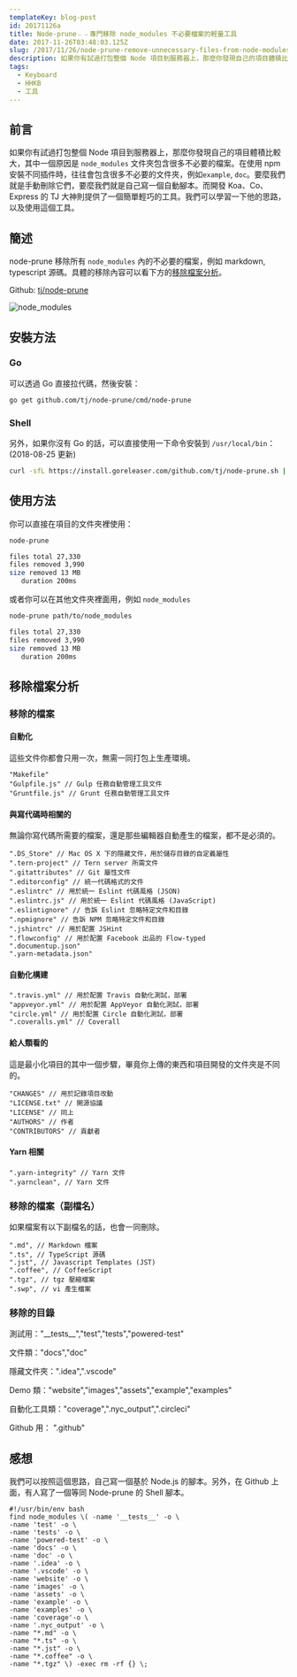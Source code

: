 ```yaml
---
templateKey: blog-post
id: 20171126a
title: Node-prune﹣﹣專門移除 node_modules 不必要檔案的輕量工具
date: 2017-11-26T03:48:03.125Z
slug: /2017/11/26/node-prune-remove-unnecessary-files-from-node-modules/
description: 如果你有試過打包整個 Node 項目到服務器上，那麼你發現自己的項目體積比較大，其中一個原因是 `node_modules` 文件夾包含很多不必要的檔案。在使用 npm 安裝不同插件時，往往會包含很多不必要的文件夾，例如`example`, `doc`。要麼我們就是手動刪除它們，要麼我們就是自己寫一個自動腳本。而開發 Koa、Co、Express 的 TJ 大神則提供了一個簡單輕巧的工具。我們可以學習一下他的思路，以及使用這個工具。
tags:
  - Keyboard
  - HHKB
  - 工具
---
```


## 前言

如果你有試過打包整個 Node 項目到服務器上，那麼你發現自己的項目體積比較大，其中一個原因是 `node_modules` 文件夾包含很多不必要的檔案。在使用 npm 安裝不同插件時，往往會包含很多不必要的文件夾，例如`example`, `doc`。要麼我們就是手動刪除它們，要麼我們就是自己寫一個自動腳本。而開發 Koa、Co、Express 的 TJ 大神則提供了一個簡單輕巧的工具。我們可以學習一下他的思路，以及使用這個工具。

## 簡述

node-prune 移除所有 `node_modules` 內的不必要的檔案，例如 markdown, typescript 源碼。具體的移除內容可以看下方的[移除檔案分析][1]。

Github: [tj/node-prune](https://github.com/tj/node-prune)

![node_modules][2]

## 安裝方法

### Go

可以透過 Go 直接拉代碼，然後安裝：

```bash
go get github.com/tj/node-prune/cmd/node-prune
```

### Shell

另外，如果你沒有 Go 的話，可以直接使用一下命令安裝到 `/usr/local/bin`： (2018-08-25 更新)

```bash
curl -sfL https://install.goreleaser.com/github.com/tj/node-prune.sh | bash -s -- -b /usr/local/bin
```

## 使用方法

你可以直接在項目的文件夾裡使用：

```bash
node-prune

files total 27,330
files removed 3,990
size removed 13 MB
   duration 200ms
```

或者你可以在其他文件夾裡面用，例如 `node_modules`

```bash
node-prune path/to/node_modules

files total 27,330
files removed 3,990
size removed 13 MB
   duration 200ms
```

## 移除檔案分析

### 移除的檔案

#### 自動化

這些文件你都會只用一次，無需一同打包上生產環境。

```
"Makefile"
"Gulpfile.js" // Gulp 任務自動管理工具文件
"Gruntfile.js" // Grunt 任務自動管理工具文件
```

#### 與寫代碼時相關的

無論你寫代碼所需要的檔案，還是那些編輯器自動產生的檔案，都不是必須的。

```
".DS_Store" // Mac OS X 下的隱藏文件，用於儲存目錄的自定義屬性
".tern-project" // Tern server 所需文件
".gitattributes" // Git 屬性文件
".editorconfig" // 統一代碼格式的文件
".eslintrc" // 用於統一 Eslint 代碼風格 (JSON)
".eslintrc.js" // 用於統一 Eslint 代碼風格 (JavaScript)
".eslintignore" // 告訴 Eslint 忽略特定文件和目錄
".npmignore" // 告訴 NPM 忽略特定文件和目錄
".jshintrc" // 用於配置 JSHint
".flowconfig" // 用於配置 Facebook 出品的 Flow-typed
".documentup.json"
".yarn-metadata.json"
```

#### 自動化構建

```
".travis.yml" // 用於配置 Travis 自動化測試，部署
"appveyor.yml" // 用於配置 AppVeyor 自動化測試，部署
"circle.yml" // 用於配置 Circle 自動化測試，部署
".coveralls.yml" // Coverall
```

#### 給人類看的

這是最小化項目的其中一個步驟，畢竟你上傳的東西和項目開發的文件夾是不同的。

```
"CHANGES" // 用於記錄項目改動
"LICENSE.txt" // 開源協議
"LICENSE" // 同上
"AUTHORS" // 作者
"CONTRIBUTORS" // 貢獻者
```

#### Yarn 相關

```
".yarn-integrity" // Yarn 文件
".yarnclean", // Yarn 文件
```

### 移除的檔案（副檔名）

如果檔案有以下副檔名的話，也會一同刪除。

```
".md", // Markdown 檔案
".ts", // TypeScript 源碼
".jst", // Javascript Templates (JST)
".coffee", // CoffeeScript
".tgz", // tgz 壓縮檔案
".swp", // vi 產生檔案
```

### 移除的目錄

測試用："\_\_tests\_\_","test","tests","powered-test"

文件類："docs","doc"

隱藏文件夾：".idea",".vscode"

Demo 類："website","images","assets","example","examples"

自動化工具類："coverage",".nyc_output",".circleci"

Github 用： ".github"

## 感想

我們可以按照這個思路，自己寫一個基於 Node.js 的腳本。另外，在 Github 上面，有人寫了一個等同 Node-prune 的 Shell 腳本。

```
#!/usr/bin/env bash
find node_modules \( -name '__tests__' -o \
-name 'test' -o \
-name 'tests' -o \
-name 'powered-test' -o \
-name 'docs' -o \
-name 'doc' -o \
-name '.idea' -o \
-name '.vscode' -o \
-name 'website' -o \
-name 'images' -o \
-name 'assets' -o \
-name 'example' -o \
-name 'examples' -o \
-name 'coverage'-o \
-name '.nyc_output' -o \
-name "*.md" -o \
-name "*.ts" -o \
-name "*.jst" -o \
-name "*.coffee" -o \
-name "*.tgz" \) -exec rm -rf {} \;
```

[1]: #移除檔案分析
[2]: https://i.imgur.com/rpR4yVl.jpg
